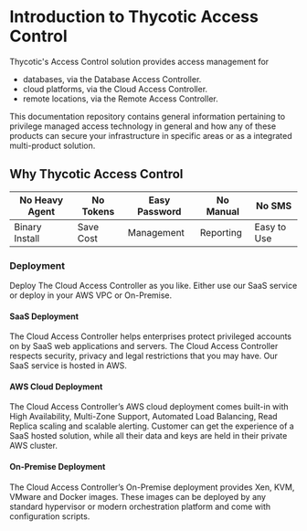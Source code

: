 [title]: # (Introduction)
[tags]: # (thycotic access control)
[priority]: # (1)
# Introduction to Thycotic Access Control

Thycotic's Access Control solution provides access management for 

- databases, via the Database Access Controller.
- cloud platforms, via the Cloud Access Controller.
- remote locations, via the Remote Access Controller.

This documentation repository contains general information pertaining to privilege managed access technology in general and how any of these products can secure your infrastructure in specific areas or as a integrated multi-product solution.

## Why Thycotic Access Control

| No Heavy Agent | No Tokens | Easy Password | No Manual | No SMS |
| ----- | ----- | ----- | ----- | ----- |
| Binary Install | Save Cost | Management | Reporting | Easy to Use |

### Deployment

Deploy The Cloud Access Controller as you like. Either use our SaaS service or deploy in your AWS
VPC or On-Premise.

#### SaaS Deployment

The Cloud Access Controller helps enterprises protect privileged accounts on by SaaS web
applications and servers. The Cloud Access Controller respects security, privacy and legal
restrictions that you may have. Our SaaS service is hosted in AWS.

#### AWS Cloud Deployment

The Cloud Access Controller’s AWS cloud deployment comes built-in with High Availability,
Multi-Zone Support, Automated Load Balancing, Read Replica scaling and scalable
alerting. Customer can get the experience of a SaaS hosted solution, while all
their data and keys are held in their private AWS cluster.

#### On-Premise Deployment

The Cloud Access Controller’s On-Premise deployment provides Xen, KVM, VMware and Docker images.
These images can be deployed by any standard hypervisor or modern orchestration
platform and come with configuration scripts.
